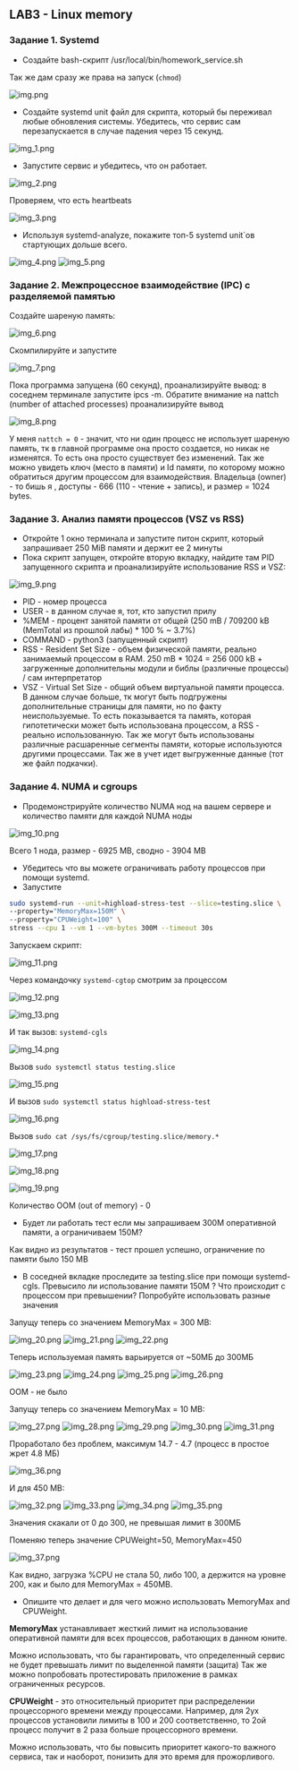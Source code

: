## LAB3 - Linux memory

### Задание 1. Systemd

- Создайте bash-скрипт /usr/local/bin/homework_service.sh

Так же дам сразу же права на запуск (`chmod`)

![img.png](imgs/img.png)

- Создайте systemd unit файл для скрипта, который бы переживал любые обновления системы. Убедитесь, что сервис сам перезапускается в случае падения через 15 секунд.

![img_1.png](imgs/img_1.png)

- Запустите сервис и убедитесь, что он работает.

![img_2.png](imgs/img_2.png)

Проверяем, что есть heartbeats

![img_3.png](imgs/img_3.png)

- Используя systemd-analyze, покажите топ-5 systemd unit`ов стартующих дольше всего.

![img_4.png](imgs/img_4.png)
![img_5.png](imgs/img_5.png)

### Задание 2. Межпроцессное взаимодействие (IPC) с разделяемой памятью

Создайте шареную память:

![img_6.png](imgs/img_6.png)

Скомпилируйте и запустите

![img_7.png](imgs/img_7.png)

Пока программа запущена (60 секунд), проанализируйте вывод:
в соседнем терминале запустите ipcs -m. Обратите внимание на  nattch (number of attached processes) проанализируйте вывод

![img_8.png](imgs/img_8.png)

У меня `nattch = 0` - значит, что ни один процесс не использует шареную память, тк в главной программе она просто создается, но никак не изменятся. 
То есть она просто существует без изменений. Так же можно увидеть ключ (место в памяти) и Id памяти, по которому можно обратиться другим процессом для взаимодействия.
Владельца (owner) - то бишь я , доступы - 666 (110 - чтение + запись), и размер = 1024 bytes.

### Задание 3. Анализ памяти процессов (VSZ vs RSS)

- Откройте 1 окно терминала и запустите питон скрипт, который запрашивает 250 MiB памяти и держит ее 2 минуты
- Пока скрипт запущен, откройте вторую вкладку, найдите там PID запущенного скрипта и проанализируйте использование RSS и VSZ:

![img_9.png](imgs/img_9.png)

* PID - номер процесса
* USER - в данном случае я, тот, кто запустил прилу
* %MEM - процент занятой памяти от общей (250 mB / 709200 kB (MemTotal из прошлой лабы) * 100 % ~ 3.7%)
* COMMAND - python3 (запущенный скрипт)
* RSS - Resident Set Size - объем физической памяти, реально занимаемый процессом в RAM. 
250 mB * 1024 = 256 000 kB + загруженные дополнительны модули и библы (различные процессы) / сам интерпретатор
* VSZ - Virtual Set Size - общий объем виртуальной памяти процесса. 
В данном случае больше, тк могут быть подгружены дополнительные страницы для памяти, но по факту неиспользуемые. 
То есть показывается та память, которая гипотетически может быть использована процессом, а RSS - реально использованную.
Так же могут быть использованы различные расшаренные сегменты памяти, которые используются другими процессами. Так же в учет идет выгруженные данные (тот же файл подкачки).

### Задание 4. NUMA и cgroups 

- Продемонстрируйте количество NUMA нод на вашем сервере и количество памяти для каждой NUMA ноды

![img_10.png](imgs/img_10.png)

Всего 1 нода, размер - 6925 MB, сводно - 3904 MB

- Убедитесь что вы можете ограничивать работу процессов при помощи systemd.
- Запустите

```bash
sudo systemd-run --unit=highload-stress-test --slice=testing.slice \
--property="MemoryMax=150M" \
--property="CPUWeight=100" \
stress --cpu 1 --vm 1 --vm-bytes 300M --timeout 30s
```

Запускаем скрипт:

![img_11.png](imgs/img_11.png)

Через командочку `systemd-cgtop` смотрим за процессом

![img_12.png](imgs/img_12.png)

![img_13.png](imgs/img_13.png)

И так вызов: `systemd-cgls`

![img_14.png](imgs/img_14.png)

Вызов `sudo systemctl status testing.slice`

![img_15.png](imgs/img_15.png)

И вызов `sudo systemctl status highload-stress-test`

![img_16.png](imgs/img_16.png)

Вызов `sudo cat /sys/fs/cgroup/testing.slice/memory.*`

![img_17.png](imgs/img_17.png)

![img_18.png](imgs/img_18.png)

![img_19.png](imgs/img_19.png)

Количество OOM (out of memory) - 0

- Будет ли работать тест если мы запрашиваем 300М оперативной памяти, а ограничиваем 150М?

Как видно из результатов - тест прошел успешно, ограничение по памяти было 150 MB

- В соседней вкладке проследите за testing.slice при помощи systemd-cgls. Превысило ли использование памяти 150М ? Что происходит с процессом при превышении? Попробуйте использовать разные значения 

Запущу теперь со значением MemoryMax = 300 MB:

![img_20.png](imgs/img_20.png)
![img_21.png](imgs/img_21.png)
![img_22.png](imgs/img_22.png)

Теперь используемая память варьируется от ~50МБ до 300МБ

![img_23.png](imgs/img_23.png)
![img_24.png](imgs/img_24.png)
![img_25.png](imgs/img_25.png)
![img_26.png](imgs/img_26.png)

OOM - не было

Запущу теперь со значением MemoryMax = 10 MB:

![img_27.png](imgs/img_27.png)
![img_28.png](imgs/img_28.png)
![img_29.png](imgs/img_29.png)
![img_30.png](imgs/img_30.png)
![img_31.png](imgs/img_31.png)

Проработало без проблем, максимум 14.7 - 4.7 (процесс в простое жрет 4.8 МБ)

![img_36.png](imgs/img_36.png)

И для 450 MB:

![img_32.png](imgs/img_32.png)
![img_33.png](imgs/img_33.png)
![img_34.png](imgs/img_34.png)
![img_35.png](imgs/img_35.png)

Значения скакали от 0 до 300, не превышая лимит в 300МБ 

Поменяю теперь значение CPUWeight=50, MemoryMax=450

![img_37.png](imgs/img_37.png)

Как видно, загрузка %CPU не стала 50, либо 100, а держится на уровне 200, как и было для MemoryMax = 450MB.

- Опишите что делает и для чего можно использовать MemoryMax and CPUWeight.

**MemoryMax** устанавливает жесткий лимит на использование оперативной памяти для всех процессов, работающих в данном юните.

Можно использовать, что бы гарантировать, что определенный сервис не будет превышать лимит по выделенной памяти (защита)
Так же можно попробовать протестировать приложение в рамках ограниченных ресурсов.

**CPUWeight** - это относительный приоритет при распределении процессорного времени между процессами. Например, для 2ух процессов установили лимиты в 100 и 200 соответственно,
то 2ой процесс получит в 2 раза больше процессорного времени. 

Можно использовать, что бы повысить приоритет какого-то важного сервиса, так и наоборот, понизить для это время для прожорливого.
